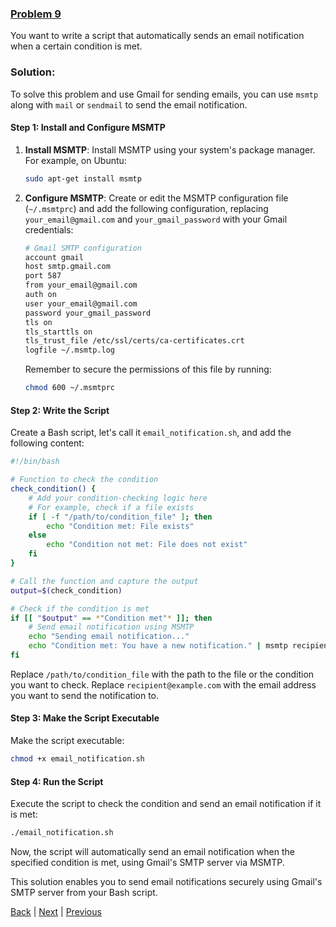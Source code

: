 ### [Problem 9](Problem9.md)
You want to write a script that automatically sends an email notification when a certain condition is met.

### Solution:
To solve this problem and use Gmail for sending emails, you can use `msmtp` along with `mail` or `sendmail` to send the email notification.

#### Step 1: Install and Configure MSMTP

1. **Install MSMTP**: Install MSMTP using your system's package manager. For example, on Ubuntu:

   ```bash
   sudo apt-get install msmtp
   ```

2. **Configure MSMTP**: Create or edit the MSMTP configuration file (`~/.msmtprc`) and add the following configuration, replacing `your_email@gmail.com` and `your_gmail_password` with your Gmail credentials:

   ```bash
   # Gmail SMTP configuration
   account gmail
   host smtp.gmail.com
   port 587
   from your_email@gmail.com
   auth on
   user your_email@gmail.com
   password your_gmail_password
   tls on
   tls_starttls on
   tls_trust_file /etc/ssl/certs/ca-certificates.crt
   logfile ~/.msmtp.log
   ```

   Remember to secure the permissions of this file by running:

   ```bash
   chmod 600 ~/.msmtprc
   ```

#### Step 2: Write the Script

Create a Bash script, let's call it `email_notification.sh`, and add the following content:

```bash
#!/bin/bash

# Function to check the condition
check_condition() {
    # Add your condition-checking logic here
    # For example, check if a file exists
    if [ -f "/path/to/condition_file" ]; then
        echo "Condition met: File exists"
    else
        echo "Condition not met: File does not exist"
    fi
}

# Call the function and capture the output
output=$(check_condition)

# Check if the condition is met
if [[ "$output" == *"Condition met"* ]]; then
    # Send email notification using MSMTP
    echo "Sending email notification..."
    echo "Condition met: You have a new notification." | msmtp recipient@example.com
fi
```

Replace `/path/to/condition_file` with the path to the file or the condition you want to check. Replace `recipient@example.com` with the email address you want to send the notification to.

#### Step 3: Make the Script Executable

Make the script executable:

```bash
chmod +x email_notification.sh
```

#### Step 4: Run the Script

Execute the script to check the condition and send an email notification if it is met:

```bash
./email_notification.sh
```

Now, the script will automatically send an email notification when the specified condition is met, using Gmail's SMTP server via MSMTP.

This solution enables you to send email notifications securely using Gmail's SMTP server from your Bash script.

[Back](https://github.com/Vasanthabalaji01/Linux/blob/c8b560d721b6d0660daebc49148e879b363ade5c/bash.md#steps) | [Next](Problem10.md) | [Previous](Problem8.md)